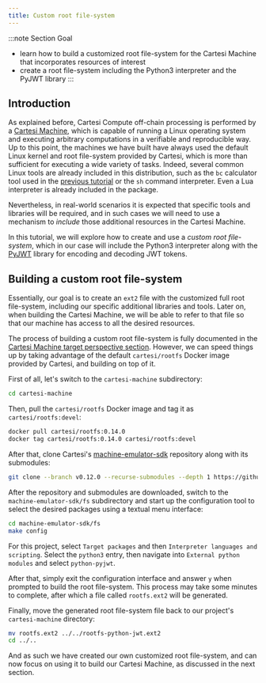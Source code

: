 ```yaml
---
title: Custom root file-system
---
```


:::note Section Goal
- learn how to build a customized root file-system for the Cartesi Machine that incorporates resources of interest
- create a root file-system including the Python3 interpreter and the PyJWT library
:::

## Introduction

As explained before, Cartesi Compute off-chain processing is performed by a [Cartesi Machine](/machine/intro), which is capable of running a Linux operating system and executing arbitrary computations in a verifiable and reproducible way. Up to this point, the machines we have built have always used the default Linux kernel and root file-system provided by Cartesi, which is more than sufficient for executing a wide variety of tasks. Indeed, several common Linux tools are already included in this distribution, such as the `bc` calculator tool used in the [previous tutorial](../calculator/create-project.md) or the `sh` command interpreter. Even a Lua interpreter is already included in the package.

Nevertheless, in real-world scenarios it is expected that specific tools and libraries will be required, and in such cases we will need to use a mechanism to *include* those additional resources in the Cartesi Machine.

In this tutorial, we will explore how to create and use a *custom root file-system*, which in our case will include the Python3 interpreter along with the [PyJWT](https://pyjwt.readthedocs.io/en/stable/) library for encoding and decoding JWT tokens.


## Building a custom root file-system

Essentially, our goal is to create an `ext2` file with the customized full root file-system, including our specific additional libraries and tools. Later on, when building the Cartesi Machine, we will be able to refer to that file so that our machine has access to all the desired resources.

The process of building a custom root file-system is fully documented in the [Cartesi Machine target perspective section](/machine/target/linux#the-root-file-system). However, we can speed things up by taking advantage of the default `cartesi/rootfs` Docker image provided by Cartesi, and building on top of it.

First of all, let's switch to the `cartesi-machine` subdirectory:

```bash
cd cartesi-machine
```

Then, pull the `cartesi/rootfs` Docker image and tag it as `cartesi/rootfs:devel`:

```bash
docker pull cartesi/rootfs:0.14.0
docker tag cartesi/rootfs:0.14.0 cartesi/rootfs:devel
```

After that, clone Cartesi's [machine-emulator-sdk](https://github.com/cartesi/machine-emulator-sdk) repository along with its submodules:

```bash
git clone --branch v0.12.0 --recurse-submodules --depth 1 https://github.com/cartesi/machine-emulator-sdk.git
```

After the repository and submodules are downloaded, switch to the `machine-emulator-sdk/fs` subdirectory and start up the configuration tool to select the desired packages using a textual menu interface:

```bash
cd machine-emulator-sdk/fs
make config
```

For this project, select `Target packages` and then `Interpreter languages and scripting`. Select the `python3` entry, then navigate into `External python modules` and select `python-pyjwt`.

After that, simply exit the configuration interface and answer `y` when prompted to build the root file-system. This process may take some minutes to complete, after which a file called `rootfs.ext2` will be generated.

Finally, move the generated root file-system file back to our project's `cartesi-machine` directory:

```bash
mv rootfs.ext2 ../../rootfs-python-jwt.ext2
cd ../..
```

And as such we have created our own customized root file-system, and can now focus on using it to build our Cartesi Machine, as discussed in the next section.
